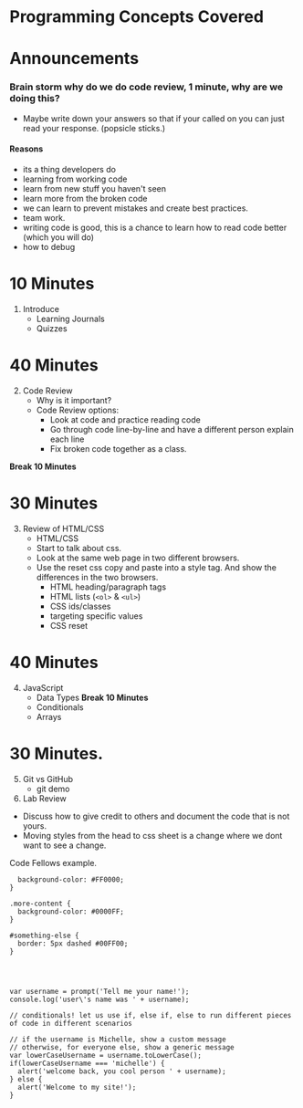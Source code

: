 # Programming Concepts Covered
# Announcements

### Brain storm why do we do code review, 1 minute, why are we doing this? 
- Maybe write down your answers so that if your called on you can just read your response. (popsicle sticks.)
#### Reasons 
- its a thing developers do
- learning from working code
- learn from new stuff you haven't seen
- learn more from the broken code
- we can learn to prevent mistakes and create best practices. 
- team work. 
- writing code is good, this is a chance to learn how to read code better (which you will do)
- how to debug

# 10 Minutes
1. Introduce
   - Learning Journals
   - Quizzes
# 40 Minutes
2. Code Review
    - Why is it important?
    - Code Review options:
      - Look at code and practice reading code
      - Go through code line-by-line and have a different person explain each line
      - Fix broken code together as a class.

**Break 10 Minutes**

# 30 Minutes
3. Review of HTML/CSS
   - HTML/CSS
   - Start to talk about css. 
   - Look at the same web page in two different browsers. 
   - Use the reset css copy and paste into a style tag. And show the differences in the two browsers. 
     - HTML heading/paragraph tags
     - HTML lists (`<ol>` & `<ul>`)
     - CSS ids/classes
     - targeting specific values
     - CSS reset

# 40 Minutes
4. JavaScript
   - Data Types
   **Break 10 Minutes**
   - Conditionals
   - Arrays

# 30 Minutes. 
5. Git vs GitHub
   - git demo
6. Lab Review















- Discuss how to give credit to others and document the code that is not yours. 
- Moving styles from the head to css sheet is a change where we dont want to see a change. 



Code Fellows example. 

``` section p.more-content {
  background-color: #FF0000;
}

.more-content {
  background-color: #0000FF;
}

#something-else {
  border: 5px dashed #00FF00;
}




var username = prompt('Tell me your name!');
console.log('user\'s name was ' + username);

// conditionals! let us use if, else if, else to run different pieces of code in different scenarios

// if the username is Michelle, show a custom message
// otherwise, for everyone else, show a generic message
var lowerCaseUsername = username.toLowerCase();
if(lowerCaseUsername === 'michelle') {
  alert('welcome back, you cool person ' + username);
} else {
  alert('Welcome to my site!');
}
```